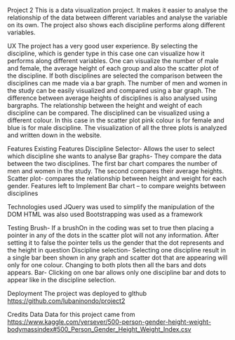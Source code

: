 Project 2
This is a data visualization project. It makes it easier to analyse the relationship of the data between different variables and analyse the variable on its own. The project also shows each discipline performs along different variables.

UX
The project has a very good user experience. By selecting the discipline, which is gender type in this case one can visualize how it performs along different variables. One can visualize the number of male and female, the average height of each group and also the scatter plot of the discipline.
If both disciplines are selected the comparison between the disciplines can me made via a bar graph. The number of men and women in the study can be easily visualized and compared using a bar graph. The difference between average heights of disciplines is also analysed using bargraphs.
The relationship between the height and weight of each discipline can be compared. The disciplined can be visualized using a different colour. In this case in the scatter plot pink colour is for female and blue is for male discipline.
The visualization of all the three plots is analyzed and written down in the website.

Features
Existing Features
Discipline Selector- Allows the user to select which discipline she wants to analyse
Bar graphs- They compare the data between the two disciplines. The first bar chart compares the number of men and women in the study. The second compares their average heights.
Scatter plot- compares the relationship between height and weight for each gender. 
Features left to Implement
Bar chart – to compare weights between disciplines

Technologies used
JQuery was used to simplify the manipulation of the DOM
HTML was also used
Bootstrapping was used as a framework

Testing
Brush- If a brushOn in the coding was set to true then placing a pointer in any of the dots in the scatter plot will not any information. After setting it to false the pointer tells us the gender that the dot represents and the height in question
Discipline selection- Selecting one discipline result in a single bar been shown in any graph and scatter dot that are appearing will only for one colour. Changing to both plots then all the bars and dots appears.
Bar- Clicking on one bar allows only one discipline bar and dots to appear like in the discipline selection.

Deployment
The project was deployed to gIthub
https://github.com/lubaninondo/project2


Credits
Data
Data for this project came from https://www.kaggle.com/yersever/500-person-gender-height-weight-bodymassindex#500_Person_Gender_Height_Weight_Index.csv

